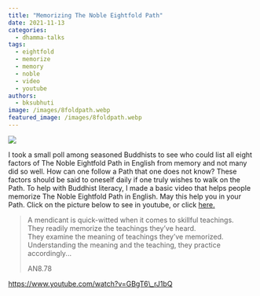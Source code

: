 ```yaml
---
title: "Memorizing The Noble Eightfold Path"
date: 2021-11-13
categories: 
  - dhamma-talks
tags: 
  - eightfold
  - memorize
  - memory
  - noble
  - video
  - youtube
authors: 
  - bksubhuti
image: /images/8foldpath.webp
featured_image: /images/8foldpath.webp
---
```


![](/images/8foldpath-1024x607.webp)

I took a small poll among seasoned Buddhists to see who could list all eight factors of The Noble Eightfold Path in English from memory and not many did so well. How can one follow a Path that one does not know? These factors should be said to oneself daily if one truly wishes to walk on the Path. To help with Buddhist literacy, I made a basic video that helps people memorize The Noble Eightfold Path in English. May this help you in your Path. Click on the picture below to see in youtube, or click [here.](https://www.youtube.com/watch?v=GBgT6_rJ1bQ)

> A mendicant is quick-witted when it comes to skillful teachings.   
> They readily memorize the teachings they’ve heard.   
> They examine the meaning of teachings they’ve memorized.   
> Understanding the meaning and the teaching, they practice accordingly...
> 
> AN8.78

https://www.youtube.com/watch?v=GBgT6\_rJ1bQ